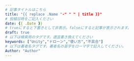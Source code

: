 ```yaml
---
# 記事タイトルはこちら
title: "{{ replace .Name "-" " " | title }}"
# 投稿日時をご記入ください
date: {{ .Date }}
# trueにすると下書きとして非表示。falseにすると記事が表示されます。
draft: true
# 以下は検索用のタグです。適宜書き換えてください
keywords: ["Unity","ドローン","使い方","不具合"]
# 以下は著者名タグです。著者名の苗字をローマ字で記入してください。
Author: "Author"
---
```

